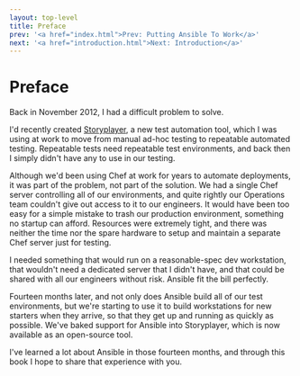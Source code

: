 ```yaml
---
layout: top-level
title: Preface
prev: '<a href="index.html">Prev: Putting Ansible To Work</a>'
next: '<a href="introduction.html">Next: Introduction</a>'
---
```


# Preface

Back in November 2012, I had a difficult problem to solve.

I'd recently created [Storyplayer](http://datasift.github.io/storyplayer), a new test automation tool, which I was using at work to move from manual ad-hoc testing to repeatable automated testing.  Repeatable tests need repeatable test environments, and back then I simply didn't have any to use in our testing.

Although we'd been using Chef at work for years to automate deployments, it was part of the problem, not part of the solution.  We had a single Chef server controlling all of our environments, and quite rightly our Operations team couldn't give out access to it to our engineers.  It would have been too easy for a simple mistake to trash our production environment, something no startup can afford.  Resources were extremely tight, and there was neither the time nor the spare hardware to setup and maintain a separate Chef server just for testing.

I needed something that would run on a reasonable-spec dev workstation, that wouldn't need a dedicated server that I didn't have, and that could be shared with all our engineers without risk.  Ansible fit the bill perfectly.

Fourteen months later, and not only does Ansible build all of our test environments, but we're starting to use it to build workstations for new starters when they arrive, so that they get up and running as quickly as possible.  We've baked support for Ansible into Storyplayer, which is now available as an open-source tool.

I've learned a lot about Ansible in those fourteen months, and through this book I hope to share that experience with you.